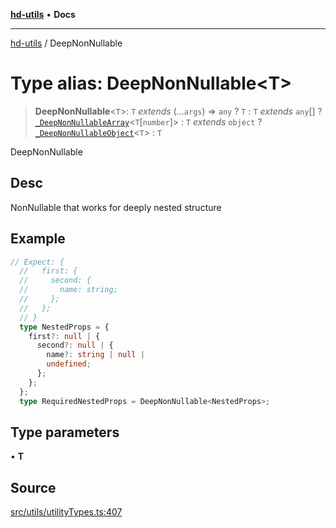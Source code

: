 [**hd-utils**](../README.md) • **Docs**

***

[hd-utils](../globals.md) / DeepNonNullable

# Type alias: DeepNonNullable\<T\>

> **DeepNonNullable**\<`T`\>: `T` *extends* (...`args`) => `any` ? `T` : `T` *extends* `any`[] ? [`_DeepNonNullableArray`](../interfaces/DeepNonNullableArray.md)\<`T`\[`number`\]\> : `T` *extends* `object` ? [`_DeepNonNullableObject`](DeepNonNullableObject.md)\<`T`\> : `T`

DeepNonNullable

## Desc

NonNullable that works for deeply nested structure

## Example

```ts
// Expect: {
  //   first: {
  //     second: {
  //       name: string;
  //     };
  //   };
  // }
  type NestedProps = {
    first?: null | {
      second?: null | {
        name?: string | null |
        undefined;
      };
    };
  };
  type RequiredNestedProps = DeepNonNullable<NestedProps>;
```

## Type parameters

• **T**

## Source

[src/utils/utilityTypes.ts:407](https://github.com/AhmadHddad/h-utils/blob/f7bb9ae71f981ffef49079271b9540862594b7e6/src/utils/utilityTypes.ts#L407)
